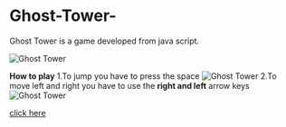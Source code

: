 # Ghost-Tower-
Ghost Tower is a game developed from java script.

![Ghost Tower](https://github.com/DeveloperBigsur890/Ghost-Tower-/blob/main/4933344c-36b0-4f83-9964-583dfd77726e%20(1).gif?raw=true)


**How to play**
1.To jump you have to press the space ![Ghost Tower](https://t3.ftcdn.net/jpg/02/10/08/86/360_F_210088647_5qwerjs3wbCsKyOc1KIYig5DEk9oddVY.jpg)
2.To move left and right you have to use the **right and left** arrow keys ![Ghost Tower](https://ceri.ceredigion.gov.uk/net/wp-content/uploads/2015/04/arrowKeys.png)


[click here](https://editor.p5js.org/AsedaDeveloper/present/uazCzBw-1)
